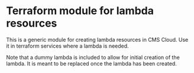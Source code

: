 # Terraform module for lambda resources

This is a generic module for creating lambda resources in CMS Cloud. Use it in terraform services where a lambda is needed.

Note that a dummy lambda is included to allow for initial creation of the lambda. It is meant to be replaced once the lambda has been created.
